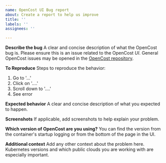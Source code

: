 ```yaml
---
name: OpenCost UI Bug report
about: Create a report to help us improve
title: ''
labels: ''
assignees: ''

---
```


**Describe the bug**
A clear and concise description of what the OpenCost bug is. Please ensure this is an issue related to the OpenCost _UI_. General OpenCost issues may be opened in the [OpenCost repository](https://github.com/opencost/opencost).

**To Reproduce**
Steps to reproduce the behavior:
1. Go to '...'
2. Click on '....'
3. Scroll down to '....'
4. See error

**Expected behavior**
A clear and concise description of what you expected to happen.

**Screenshots**
If applicable, add screenshots to help explain your problem.

**Which version of OpenCost are you using?**
You can find the version from the container's startup logging or from the bottom of the page in the UI.

**Additional context**
Add any other context about the problem here. Kubernetes versions and which public clouds you are working with are especially important.
